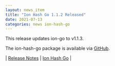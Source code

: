 ```yaml
---
layout: news_item
title: "Ion Hash Go 1.1.2 Released"
date: 2021-07-13
categories: news ion-hash-go
---
```

This release updates ion-go to v1.1.3.

The ion-hash-go package is available via [GitHub](https://github.com/amazon-ion/ion-hash-go).

| [Release Notes](https://github.com/amazon-ion/ion-hash-go/releases/tag/v1.1.2) | [Ion Hash Go](https://github.com/amazon-ion/ion-hash-go) |